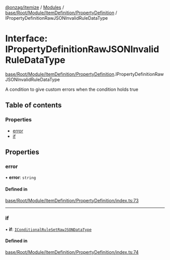 [@onzag/itemize](../README.md) / [Modules](../modules.md) / [base/Root/Module/ItemDefinition/PropertyDefinition](../modules/base_Root_Module_ItemDefinition_PropertyDefinition.md) / IPropertyDefinitionRawJSONInvalidRuleDataType

# Interface: IPropertyDefinitionRawJSONInvalidRuleDataType

[base/Root/Module/ItemDefinition/PropertyDefinition](../modules/base_Root_Module_ItemDefinition_PropertyDefinition.md).IPropertyDefinitionRawJSONInvalidRuleDataType

A condition to give custom errors when the condition holds true

## Table of contents

### Properties

- [error](base_Root_Module_ItemDefinition_PropertyDefinition.IPropertyDefinitionRawJSONInvalidRuleDataType.md#error)
- [if](base_Root_Module_ItemDefinition_PropertyDefinition.IPropertyDefinitionRawJSONInvalidRuleDataType.md#if)

## Properties

### error

• **error**: `string`

#### Defined in

[base/Root/Module/ItemDefinition/PropertyDefinition/index.ts:73](https://github.com/onzag/itemize/blob/59702dd5/base/Root/Module/ItemDefinition/PropertyDefinition/index.ts#L73)

___

### if

• **if**: [`IConditionalRuleSetRawJSONDataType`](../modules/base_Root_Module_ItemDefinition_ConditionalRuleSet.md#iconditionalrulesetrawjsondatatype)

#### Defined in

[base/Root/Module/ItemDefinition/PropertyDefinition/index.ts:74](https://github.com/onzag/itemize/blob/59702dd5/base/Root/Module/ItemDefinition/PropertyDefinition/index.ts#L74)
